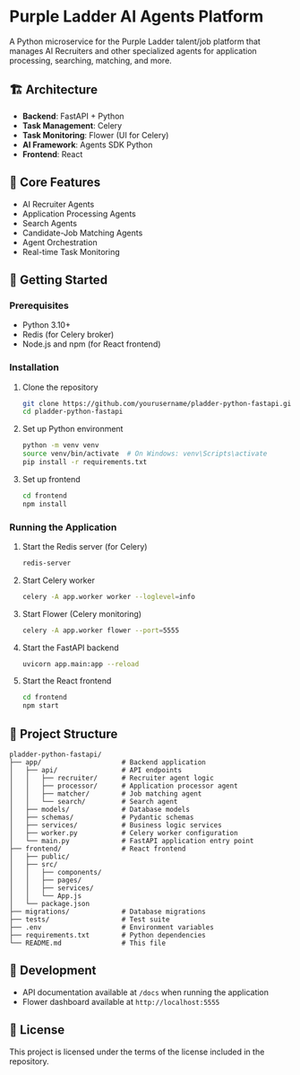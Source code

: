 # Purple Ladder AI Agents Platform

A Python microservice for the Purple Ladder talent/job platform that manages AI Recruiters and other specialized agents for application processing, searching, matching, and more.

## 🏗️ Architecture

- **Backend**: FastAPI + Python
- **Task Management**: Celery
- **Task Monitoring**: Flower (UI for Celery)
- **AI Framework**: Agents SDK Python
- **Frontend**: React

## 🤖 Core Features

- AI Recruiter Agents
- Application Processing Agents
- Search Agents
- Candidate-Job Matching Agents
- Agent Orchestration
- Real-time Task Monitoring

## 🚀 Getting Started

### Prerequisites

- Python 3.10+
- Redis (for Celery broker)
- Node.js and npm (for React frontend)

### Installation

1. Clone the repository
   ```bash
   git clone https://github.com/yourusername/pladder-python-fastapi.git
   cd pladder-python-fastapi
   ```

2. Set up Python environment
   ```bash
   python -m venv venv
   source venv/bin/activate  # On Windows: venv\Scripts\activate
   pip install -r requirements.txt
   ```

3. Set up frontend
   ```bash
   cd frontend
   npm install
   ```

### Running the Application

1. Start the Redis server (for Celery)
   ```bash
   redis-server
   ```

2. Start Celery worker
   ```bash
   celery -A app.worker worker --loglevel=info
   ```

3. Start Flower (Celery monitoring)
   ```bash
   celery -A app.worker flower --port=5555
   ```

4. Start the FastAPI backend
   ```bash
   uvicorn app.main:app --reload
   ```

5. Start the React frontend
   ```bash
   cd frontend
   npm start
   ```

## 📁 Project Structure

```
pladder-python-fastapi/
├── app/                    # Backend application
│   ├── api/                # API endpoints
│   │   ├── recruiter/      # Recruiter agent logic
│   │   ├── processor/      # Application processor agent
│   │   ├── matcher/        # Job matching agent
│   │   └── search/         # Search agent
│   ├── models/             # Database models
│   ├── schemas/            # Pydantic schemas
│   ├── services/           # Business logic services
│   ├── worker.py           # Celery worker configuration
│   └── main.py             # FastAPI application entry point
├── frontend/               # React frontend
│   ├── public/
│   ├── src/
│   │   ├── components/
│   │   ├── pages/
│   │   ├── services/
│   │   └── App.js
│   └── package.json
├── migrations/             # Database migrations
├── tests/                  # Test suite
├── .env                    # Environment variables
├── requirements.txt        # Python dependencies
└── README.md               # This file
```

## 🔧 Development

- API documentation available at `/docs` when running the application
- Flower dashboard available at `http://localhost:5555`

## 📄 License

This project is licensed under the terms of the license included in the repository.
